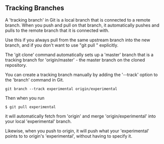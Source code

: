 ## Tracking Branches ##

A 'tracking branch' in Git is a local branch that is connected to a remote
branch.  When you push and pull on that branch, it automatically pushes and
pulls to the remote branch that it is connected with.

Use this if you always pull from the same upstream branch into the new 
branch, and if you don't want to use "git pull <repository> <refspec>" 
explicitly.

The 'git clone' command automatically sets up a 'master' branch that is
a tracking branch for 'origin/master' - the master branch on the cloned
repository.
	
You can create a tracking branch manually by adding the '--track' option
to the 'branch' command in Git. 

	git branch --track experimental origin/experimental

Then when you run

	$ git pull experimental
	
it will automatically fetch from 'origin' and merge 'origin/experimental' 
into your local 'experimental' branch.

Likewise, when you push to origin, it will push what your 'experimental' points to
to origin's 'experimental', without having to specify it.
